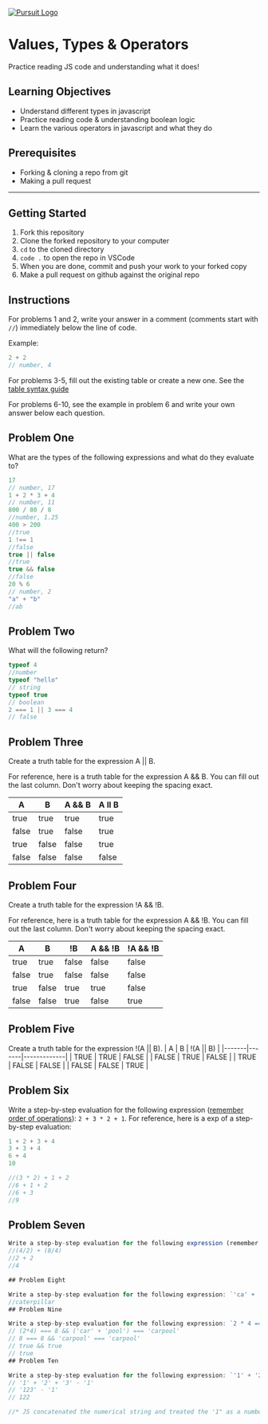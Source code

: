 [![Pursuit Logo](https://avatars1.githubusercontent.com/u/5825944?s=200&v=4)](https://pursuit.org)

# Values, Types & Operators

Practice reading JS code and understanding what it does!

## Learning Objectives

- Understand different types in javascript
- Practice reading code & understanding boolean logic
- Learn the various operators in javascript and what they do

## Prerequisites

- Forking & cloning a repo from git
- Making a pull request

---

## Getting Started

1. Fork this repository
1. Clone the forked repository to your computer
1. `cd` to the cloned directory
1. `code .` to open the repo in VSCode
1. When you are done, commit and push your work to your forked copy
1. Make a pull request on github against the original repo

## Instructions

For problems 1 and 2, write your answer in a comment (comments start with `//`) immediately below the line of code.

Example:

```js
2 + 2
// number, 4
```

For problems 3-5, fill out the existing table or create a new one. See the [table syntax guide](https://www.markdownguide.org/extended-syntax#tables)

For problems 6-10, see the example in problem 6 and write your own answer below each question.



## Problem One

What are the types of the following expressions and what do they evaluate to?

```js
17
// number, 17
1 + 2 * 3 + 4
// number, 11
800 / 80 / 8
//number, 1.25
400 > 200
//true
1 !== 1
//false
true || false
//true
true && false
//false
20 % 6
// number, 2
"a" + "b"
//ab
```

## Problem Two

What will the following return?

```js
typeof 4
//number
typeof "hello"
// string
typeof true
// boolean
2 === 1 || 3 === 4
// false
```

## Problem Three

Create a truth table for the expression A || B.

For reference, here is a truth table for the expression A && B. You can fill out the last column. Don't worry about keeping the spacing exact.

| A     | B     | A && B |  A ll B   |
| ----- | ----- | ------ | ---------- |
| true  | true  | true   |  true    |
| false | true  | false  |  true   |
| true  | false | false  |  true    |
| false | false | false  |  false    |

## Problem Four

Create a truth table for the expression !A && !B.

For reference, here is a truth table for the expression A && !B. You can fill out the last column. Don't worry about keeping the spacing exact.

| A     | B     | !B    | A && !B | !A && !B |
| ----- | ----- | ----- | ------- | -------- |
| true  | true  | false | false   | false    |
| false | true  | false | false   | false    |
| true  | false | true  | true    | false    |
| false | false | true  | false   | true     |

## Problem Five

Create a truth table for the expression !(A || B).
| A     | B     | !(A \|\| B) |
|-------|-------|-------------|
| TRUE  | TRUE  | FALSE       |
| FALSE | TRUE  | FALSE       |
| TRUE  | FALSE | FALSE       |
| FALSE | FALSE | TRUE        |


## Problem Six

Write a step-by-step evaluation for the following expression ([remember order of operations](https://www.mathsisfun.com/operation-order-pemdas.html)): `2 + 3 * 2 + 1`.
For reference, here is a exp of a step-by-step evaluation:


```js
1 + 2 + 3 + 4
3 + 3 + 4
6 + 4
10
```

```js
//(3 * 2) + 1 + 2
//6 + 1 + 2
//6 + 3
//9
```


## Problem Seven

```js
Write a step-by-step evaluation for the following expression (remember order of operations): `4 / 2 + 8 / 4`.
//(4/2) + (8/4)
//2 + 2
//4

## Problem Eight

Write a step-by-step evaluation for the following expression: `'ca' + 'ter' + 'pi' + 'llar'`.
//caterpillar
## Problem Nine

Write a step-by-step evaluation for the following expression: `2 * 4 === 8 && 'car' + 'pool' === 'carpool'`.
// (2*4) === 8 && ('car' + 'pool') === 'carpool'
// 8 === 8 && 'carpool' === 'carpool'
// true && true
// true
## Problem Ten

Write a step-by-step evaluation for the following expression: `'1' + '2' + '3' - '1'`.
// '1' + '2' + '3' - '1'
// '123' - '1'
// 122

//* JS concatenated the numerical string and treated the '1" as a number because of the '-' 
```
